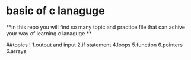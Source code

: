 # basic of c lanaguge 

**in this repo you will find so many topic and practice file that can achive your way of learning c lanaguge **

##topics !
1.output and input
2.if statement
4.loops
5.function
6.pointers 
6.arrays




